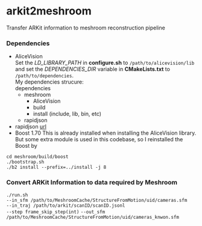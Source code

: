 # arkit2meshroom
Transfer ARKit information to meshroom reconstruction pipeline

###  Dependencies
* AliceVision  
Set the _LD_LIBRARY_PATH_ in **configure.sh** to `/path/to/alicevision/lib` and set the _DEPENDENCIES_DIR_ variable in **CMakeLists.txt** to `/path/to/dependencies`.  
My dependencies strucure:  
dependencies  
    - meshroom
        - AliceVision
        - build
        - install (include, lib, bin, etc)
    - rapidjson
* rapidjson [url](https://github.com/Tencent/rapidjson.git)
* Boost 1.70 
This is already installed when installing the AliceVision library. But some extra module is used in this codebase, so I reinstalled the Boost by
```
cd meshroom/build/boost
./bootstrap.sh
./b2 install --prefix=../install -j 8
```
### Convert ARKit Information to data required by Meshroom
`./run.sh`   
`--in_sfm /path/to/MeshroomCache/StructureFromMotion/uid/cameras.sfm`  
`--in_traj /path/to/arkit/scanID/scanID.jsonl`  
`--step frame_skip_step(int)`
`--out_sfm /path/to/MeshroomCache/StructureFromMotion/uid/cameras_knwon.sfm`


